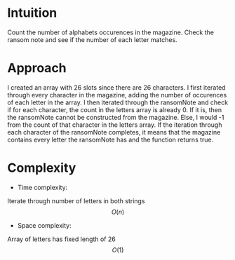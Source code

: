 # Intuition
<!-- Describe your first thoughts on how to solve this problem. -->
Count the number of alphabets occurences in the magazine. Check the ransom note and see if the number of each letter matches.

# Approach
<!-- Describe your approach to solving the problem. -->
I created an array with 26 slots since there are 26 characters. I first iterated through every character in the magazine, adding the number of occurences of each letter in the array. I then iterated through the ransomNote and check if for each character, the count in the letters array is already 0. If it is, then the ransomNote cannot be constructed from the magazine. Else, I would -1 from the count of that character in the letters array. If the iteration through each character of the ransomNote completes, it means that the magazine contains every letter the ransomNote has and the function returns true.


# Complexity
- Time complexity:
<!-- Add your time complexity here, e.g. $$O(n)$$ -->
Iterate through number of letters in both strings
$$O(n)$$

- Space complexity:
<!-- Add your space complexity here, e.g. $$O(n)$$ -->
Array of letters has fixed length of 26
$$O(1)$$